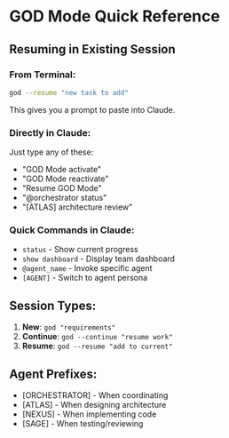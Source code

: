 # GOD Mode Quick Reference

## Resuming in Existing Session

### From Terminal:
```bash
god --resume "new task to add"
```
This gives you a prompt to paste into Claude.

### Directly in Claude:
Just type any of these:
- "GOD Mode activate"
- "GOD Mode reactivate"  
- "Resume GOD Mode"
- "@orchestrator status"
- "[ATLAS] architecture review"

### Quick Commands in Claude:
- `status` - Show current progress
- `show dashboard` - Display team dashboard
- `@agent_name` - Invoke specific agent
- `[AGENT]` - Switch to agent persona

## Session Types:
1. **New**: `god "requirements"`
2. **Continue**: `god --continue "resume work"`  
3. **Resume**: `god --resume "add to current"`

## Agent Prefixes:
- [ORCHESTRATOR] - When coordinating
- [ATLAS] - When designing architecture
- [NEXUS] - When implementing code
- [SAGE] - When testing/reviewing
